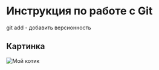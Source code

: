# Инструкция по работе с Git
 git add - добавить версионность
 
 ## Картинка

 ![Мой котик](My_cat.jpg)
